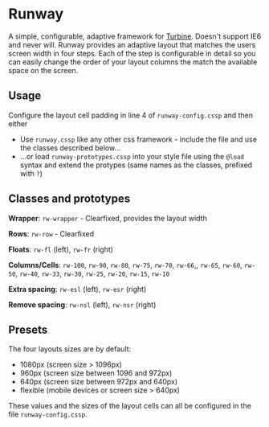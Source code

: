 Runway
======

A simple, configurable, adaptive framework for [Turbine][1]. Doesn't support IE6 and never will. Runway provides an adaptive layout that matches the users screen width in four steps. Each of the step is configurable in detail so you can easily change the order of your layout columns the match the available space on the screen.


Usage
-----

Configure the layout cell padding in line 4 of `runway-config.cssp` and then either

  - Use `runway.cssp` like any other css framework - include the file and use the classes described below...
  - ...or load `runway-prototypes.cssp` into your style file using the `@load` syntax and extend the protypes (same names as the classes, prefixed with `?`)


Classes and prototypes
----------------------

**Wrapper**: `rw-wrapper` - Clearfixed, provides the layout width

**Rows**: `rw-row` - Clearfixed

**Floats**: `rw-fl` (left), `rw-fr` (right)

**Columns/Cells**: `rw-100`, `rw-90`, `rw-80`, `rw-75`, `rw-70`, `rw-66`,, `rw-65`, `rw-60`, `rw-50`, `rw-40`, `rw-33`, `rw-30`, `rw-25`, `rw-20`, `rw-15`, `rw-10`

**Extra spacing**: `rw-esl` (left), `rw-esr` (right)

**Remove spacing**: `rw-nsl` (left), `rw-nsr` (right)


Presets
-------

The four layouts sizes are by default:

  - 1080px (screen size > 1096px)
  - 960px (screen size between 1096 and 972px)
  - 640px (screen size between 972px and 640px)
  - flexible (mobile devices or screen size > 640px)

These values and the sizes of the layout cells can all be configured in the file `runway-config.cssp`.

  [1]: http://github.com/SirPepe/Turbine
